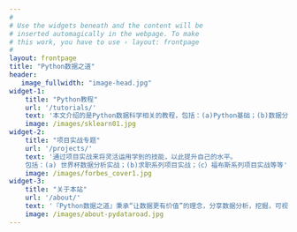 ```yaml
---
#
# Use the widgets beneath and the content will be
# inserted automagically in the webpage. To make
# this work, you have to use › layout: frontpage
#
layout: frontpage
title: "Python数据之道"
header:
   image_fullwidth: "image-head.jpg"
widget-1:
    title: "Python教程"
    url: '/tutorials/'
    text: '本文介绍的是Python数据科学相关的教程，包括：(a)Python基础；(b)数据分析：Numpy & Pandas进阶; (c)数据可视化：Matplotlib; (4)机器学习等'
    image: /images/sklearn01.jpg
widget-2:
    title: "项目实战专题"
    url: '/projects/'
    text: '通过项目实战来将灵活运用学到的技能，以此提升自己的水平。
    包括：(a) 世界杯数据分析实战；(b)求职系列项目实战；（c）福布斯系列项目实战等等'
    image: /images/forbes_cover1.jpg
widget-3:
    title: "关于本站"
    url: '/about/'
    text: '『Python数据之道』秉承“让数据更有价值”的理念，分享数据分析，挖掘，可视化，机器学习，深度学习等相关内容。 “Making Data Awesome”，本公号源于数据分析，但不止于技术分享，同时希望能畅聊职场、品阅群书、阔谈人生'
    image: /images/about-pydataroad.jpg
---
```

